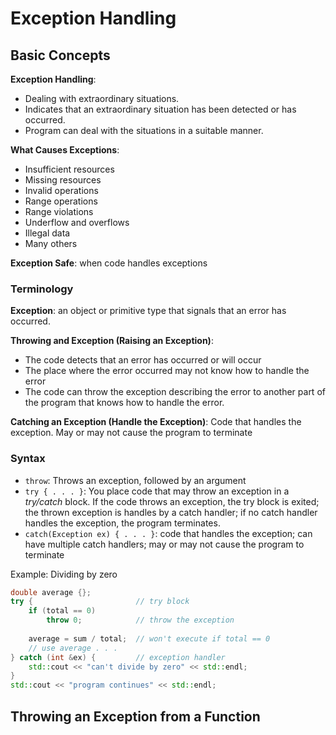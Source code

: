 # Exception Handling

## Basic Concepts

**Exception Handling**:

- Dealing with extraordinary situations.
- Indicates that an extraordinary situation has been detected or has occurred.
- Program can deal with the situations in a suitable manner.

**What Causes Exceptions**:

- Insufficient resources
- Missing resources
- Invalid operations
- Range operations
- Range violations
- Underflow and overflows
- Illegal data
- Many others

**Exception Safe**: when code handles exceptions

### Terminology

**Exception**: an object or primitive type that signals that an error has occurred.

**Throwing and Exception (Raising an Exception)**:

- The code detects that an error has occurred or will occur
- The place where the error occurred may not know how to handle the error
- The code can throw the exception describing the error to another part of the program that knows how to handle the
  error.

**Catching an Exception (Handle the Exception)**: Code that handles the exception. May or may not cause the program to
terminate

### Syntax

- `throw`: Throws an exception, followed by an argument
- `try { . . . }`: You place code that may throw an exception in a *try/catch* block. If the code throws an exception,
  the try block is exited; the thrown exception is handles by a catch handler; if no catch handler handles the
  exception, the program terminates.
- `catch(Exception ex) { . . . }`: code that handles the exception; can have multiple catch handlers; may or may not
  cause the program to terminate

Example: Dividing by zero
```c++
double average {};
try {                       // try block
    if (total == 0) 
        throw 0;            // throw the exception
      
    average = sum / total;  // won't execute if total == 0
    // use average . . .
} catch (int &ex) {         // exception handler
    std::cout << "can't divide by zero" << std::endl;
}
std::cout << "program continues" << std::endl;
```

## Throwing an Exception from a Function



















